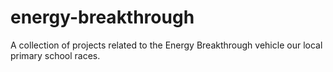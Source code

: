 # energy-breakthrough
A collection of projects related to the Energy Breakthrough vehicle our local primary school races.

